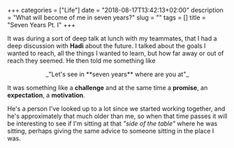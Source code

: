 +++
categories = ["Life"]
date = "2018-08-17T13:42:13+02:00"
description = "What will become of me in seven years?"
slug = ""
tags = []
title = "Seven Years Pt. I"
+++

It was during a sort of deep talk at lunch with my teammates, that I had a deep discussion with **Hadi** about the future. I talked about the goals I wanted to reach, all the things I wanted to learn, but how far away or out of reach they seemed. He then told me something like

<center>_"Let's see in **seven years** where are you at"_</center>

It was something like a **challenge** and at the same time a **promise**, an **expectation**, a **motivation**.

He's a person I've looked up to a lot since we started working together, and he's approximately that much older than me, so when that time passes it will be interesting to see if I'm sitting at that _"side of the table"_ where he was sitting, perhaps giving the same advice to someone sitting in the place I was.